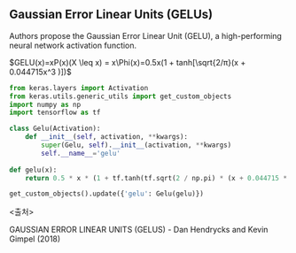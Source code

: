 ## Gaussian Error Linear Units (GELUs)

Authors propose the Gaussian Error Linear Unit (GELU), a high-performing neural network activation function.

$GELU(x)=xP(x)(X \leq x) = x\Phi(x)=0.5x(1 + tanh[\sqrt{2/π}(x + 0.044715x^3 )])$



```python
from keras.layers import Activation
from keras.utils.generic_utils import get_custom_objects
import numpy as np
import tensorflow as tf

class Gelu(Activation):
    def __init__(self, activation, **kwargs):
        super(Gelu, self).__init__(activation, **kwargs)
        self.__name__='gelu'
        
def gelu(x):
    return 0.5 * x * (1 + tf.tanh(tf.sqrt(2 / np.pi) * (x + 0.044715 * np.pow(x, 3))))

get_custom_objects().update({'gelu': Gelu(gelu)})
```



<출처>

GAUSSIAN ERROR LINEAR UNITS (GELUS) - Dan Hendrycks and Kevin Gimpel (2018)